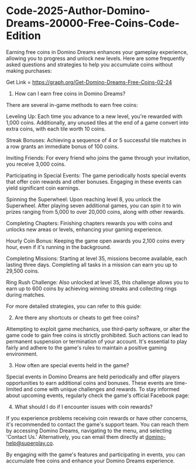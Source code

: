 # Code-2025-Author-Domino-Dreams-20000-Free-Coins-Code-Edition
Earning free coins in Domino Dreams enhances your gameplay experience, allowing you to progress and unlock new levels. Here are some frequently asked questions and strategies to help you accumulate coins without making purchases:

Get Link = https://graph.org/Get-Domino-Dreams-Free-Coins-02-24

1. How can I earn free coins in Domino Dreams?

There are several in-game methods to earn free coins:

Leveling Up: Each time you advance to a new level, you're rewarded with 1,000 coins. Additionally, any unused tiles at the end of a game convert into extra coins, with each tile worth 10 coins.

Streak Bonuses: Achieving a sequence of 4 or 5 successful tile matches in a row grants an immediate bonus of 100 coins.

Inviting Friends: For every friend who joins the game through your invitation, you receive 3,000 coins.

Participating in Special Events: The game periodically hosts special events that offer coin rewards and other bonuses. Engaging in these events can yield significant coin earnings.

Spinning the Superwheel: Upon reaching level 8, you unlock the Superwheel. After playing seven additional games, you can spin it to win prizes ranging from 5,000 to over 20,000 coins, along with other rewards.

Completing Chapters: Finishing chapters rewards you with coins and unlocks new areas or levels, enhancing your gaming experience.

Hourly Coin Bonus: Keeping the game open awards you 2,100 coins every hour, even if it's running in the background.

Completing Missions: Starting at level 35, missions become available, each lasting three days. Completing all tasks in a mission can earn you up to 29,500 coins.

Ring Rush Challenge: Also unlocked at level 35, this challenge allows you to earn up to 600 coins by achieving winning streaks and collecting rings during matches.

For more detailed strategies, you can refer to this guide:

2. Are there any shortcuts or cheats to get free coins?

Attempting to exploit game mechanics, use third-party software, or alter the game code to gain free coins is strictly prohibited. Such actions can lead to permanent suspension or termination of your account. It's essential to play fairly and adhere to the game's rules to maintain a positive gaming environment.

3. How often are special events held in the game?

Special events in Domino Dreams are held periodically and offer players opportunities to earn additional coins and bonuses. These events are time-limited and come with unique challenges and rewards. To stay informed about upcoming events, regularly check the game's official Facebook page:

4. What should I do if I encounter issues with coin rewards?

If you experience problems receiving coin rewards or have other concerns, it's recommended to contact the game's support team. You can reach them by accessing Domino Dreams, navigating to the menu, and selecting 'Contact Us.' Alternatively, you can email them directly at domino-help@superplay.co.

By engaging with the game's features and participating in events, you can accumulate free coins and enhance your Domino Dreams experience.
